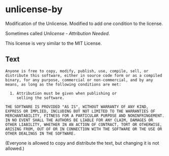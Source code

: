 # unlicense-by
Modification of the Unlicense. Modified to add one condition to the license.

Sometimes called *Unlicense - Attribution Needed*.

This license is very similar to the MIT License.

## Text
```
Anyone is free to copy, modify, publish, use, compile, sell, or
distribute this software, either in source code form or as a compiled
binary, for any purpose, commercial or non-commercial, and by any
means, as long as the following conditions are met:

  1. Attribution must be given when publishing or
     selling the software.

THE SOFTWARE IS PROVIDED "AS IS", WITHOUT WARRANTY OF ANY KIND,
EXPRESS OR IMPLIED, INCLUDING BUT NOT LIMITED TO THE WARRANTIES OF
MERCHANTABILITY, FITNESS FOR A PARTICULAR PURPOSE AND NONINFRINGEMENT.
IN NO EVENT SHALL THE AUTHORS BE LIABLE FOR ANY CLAIM, DAMAGES OR
OTHER LIABILITY, WHETHER IN AN ACTION OF CONTRACT, TORT OR OTHERWISE,
ARISING FROM, OUT OF OR IN CONNECTION WITH THE SOFTWARE OR THE USE OR
OTHER DEALINGS IN THE SOFTWARE.
```

(Everyone is allowed to copy and distribute the text, but changing it is not allowed.)

